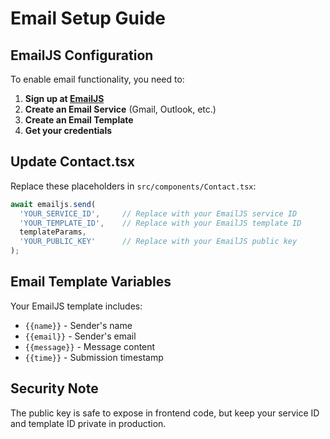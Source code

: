 # Email Setup Guide

## EmailJS Configuration

To enable email functionality, you need to:

1. **Sign up at [EmailJS](https://www.emailjs.com/)**
2. **Create an Email Service** (Gmail, Outlook, etc.)
3. **Create an Email Template**
4. **Get your credentials**

## Update Contact.tsx

Replace these placeholders in `src/components/Contact.tsx`:

```typescript
await emailjs.send(
  'YOUR_SERVICE_ID',     // Replace with your EmailJS service ID
  'YOUR_TEMPLATE_ID',    // Replace with your EmailJS template ID
  templateParams,
  'YOUR_PUBLIC_KEY'      // Replace with your EmailJS public key
);
```

## Email Template Variables

Your EmailJS template includes:
- `{{name}}` - Sender's name
- `{{email}}` - Sender's email  
- `{{message}}` - Message content
- `{{time}}` - Submission timestamp

## Security Note

The public key is safe to expose in frontend code, but keep your service ID and template ID private in production.